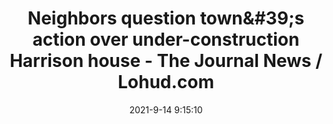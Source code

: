 ---
"title": "Neighbors question town&amp;#39;s action over under-construction Harrison house - The Journal News / Lohud.com"
"date": "2021-9-14 9:15:10"
"feed_name": "GOOGLENEWS"
"feed_website": "https://news.google.com/rss/search?q=oil%26gas%7Cdrilling%7Cmining%7Cconstruction%7Cindustrial&hl=en-US&gl=US&ceid=US:en"
"feed_rss": "https://news.google.com/rss/search?q=oil%26gas%7Cdrilling%7Cmining%7Cconstruction%7Cindustrial&hl=en-US&gl=US&ceid=US:en"
"link": "https://www.lohud.com/story/news/2021/09/14/neighbors-question-towns-action-over-under-construction-harrison-house/8269299002/"
"file": "_posts/2021-1-1-bd09345183ca812cd17a4011888cc321d4c55000.md"
"accident": "0"
"drilling": "0"
---